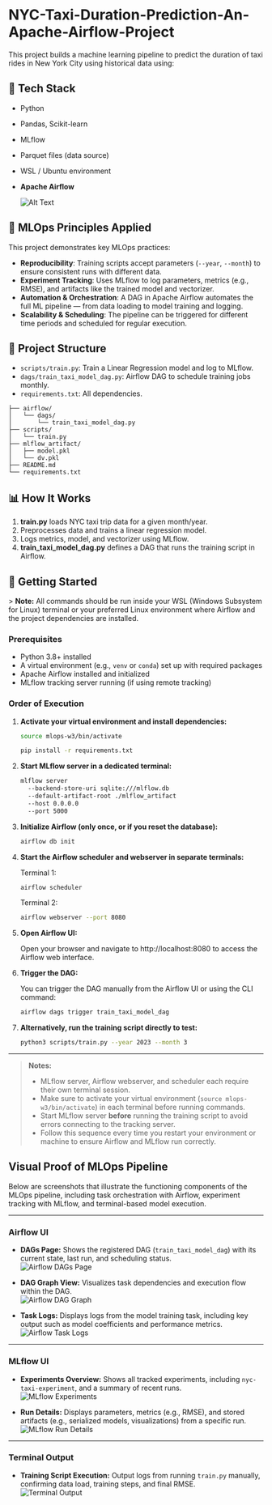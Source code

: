 # NYC-Taxi-Duration-Prediction-An-Apache-Airflow-Project

This project builds a machine learning pipeline to predict the duration of taxi rides in New York City using historical data using:

## 🔧 Tech Stack

- Python
- Pandas, Scikit-learn
- MLflow
- Parquet files (data source)
- WSL / Ubuntu environment

- **Apache Airflow**
  
  ![Alt Text](pinwheel.gif) 

## 🔑 MLOps Principles Applied

This project demonstrates key MLOps practices:

- **Reproducibility**: Training scripts accept parameters (`--year`, `--month`) to ensure consistent runs with different data.
- **Experiment Tracking**: Uses MLflow to log parameters, metrics (e.g., RMSE), and artifacts like the trained model and vectorizer.
- **Automation & Orchestration**: A DAG in Apache Airflow automates the full ML pipeline — from data loading to model training and logging.
- **Scalability & Scheduling**: The pipeline can be triggered for different time periods and scheduled for regular execution.

## 📁 Project Structure

- `scripts/train.py`: Train a Linear Regression model and log to MLflow.
- `dags/train_taxi_model_dag.py`: Airflow DAG to schedule training jobs monthly.
- `requirements.txt`: All dependencies.

```
├── airflow/
│   └── dags/
│       └── train_taxi_model_dag.py
├── scripts/
│   └── train.py
├── mlflow_artifact/
│   ├── model.pkl
│   └── dv.pkl
├── README.md
└── requirements.txt
```

## 📊 How It Works

1. **train.py** loads NYC taxi trip data for a given month/year.
2. Preprocesses data and trains a linear regression model.
3. Logs metrics, model, and vectorizer using MLflow.
4. **train_taxi_model_dag.py** defines a DAG that runs the training script in Airflow.


## 🚀 Getting Started


&gt; **Note:** All commands should be run inside your WSL (Windows Subsystem for Linux) terminal or your preferred Linux environment where Airflow and the project dependencies are installed.

### Prerequisites

- Python 3.8+ installed  
- A virtual environment (e.g., `venv` or `conda`) set up with required packages  
- Apache Airflow installed and initialized  
- MLflow tracking server running (if using remote tracking)  

### Order of Execution

1. **Activate your virtual environment and install dependencies:**

   ```bash
   source mlops-w3/bin/activate
   ```

   ```bash
   pip install -r requirements.txt
   ```


1. **Start MLflow server in a dedicated terminal:**

   ```bash
   mlflow server 
     --backend-store-uri sqlite:///mlflow.db 
     --default-artifact-root ./mlflow_artifact 
     --host 0.0.0.0 
     --port 5000
   ```

2. **Initialize Airflow (only once, or if you reset the database):**

   ```bash
   airflow db init
   ```

3. **Start the Airflow scheduler and webserver in separate terminals:**

   Terminal 1:
   ```bash
   airflow scheduler
   ```

   Terminal 2:
   ```bash
   airflow webserver --port 8080
   ```

5. **Open Airflow UI:**

   Open your browser and navigate to http://localhost:8080 to access the Airflow web interface.

6. **Trigger the DAG:**

   You can trigger the DAG manually from the Airflow UI or using the CLI command:

   ```bash
   airflow dags trigger train_taxi_model_dag
   ```

7. **Alternatively, run the training script directly to test:**

   ```bash
   python3 scripts/train.py --year 2023 --month 3
   ```

---

> **Notes:**  
> - MLflow server, Airflow webserver, and scheduler each require their own terminal session.  
> - Make sure to activate your virtual environment (`source mlops-w3/bin/activate`) in each terminal before running commands.  
> - Start MLflow server **before** running the training script to avoid errors connecting to the tracking server.  
> - Follow this sequence every time you restart your environment or machine to ensure Airflow and MLflow run correctly.

## Visual Proof of MLOps Pipeline

Below are screenshots that illustrate the functioning components of the MLOps pipeline, including task orchestration with Airflow, experiment tracking with MLflow, and terminal-based model execution.

---

### Airflow UI

- **DAGs Page:** Shows the registered DAG (`train_taxi_model_dag`) with its current state, last run, and scheduling status.  
  ![Airflow DAGs Page](screenshots/Airflow-main-page.png)  

- **DAG Graph View:** Visualizes task dependencies and execution flow within the DAG.  
  ![Airflow DAG Graph](screenshots/airflow-detail-task.png)  

- **Task Logs:** Displays logs from the model training task, including key output such as model coefficients and performance metrics.  
  ![Airflow Task Logs](screenshots/airflow-task-log.png)  

---

### MLflow UI

- **Experiments Overview:** Shows all tracked experiments, including `nyc-taxi-experiment`, and a summary of recent runs.  
  ![MLflow Experiments](screenshots/mlflow-main.png)  

- **Run Details:** Displays parameters, metrics (e.g., RMSE), and stored artifacts (e.g., serialized models, visualizations) from a specific run.  
  ![MLflow Run Details](screenshots/mlflow-overview.png)  

---

### Terminal Output

- **Training Script Execution:** Output logs from running `train.py` manually, confirming data load, training steps, and final RMSE.  
  ![Terminal Output](screenshots/terminal-rus.png)  
